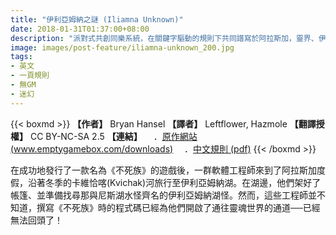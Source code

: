 ```yaml
---
title: "伊利亞姆納之謎 (Iliamna Unknown)"
date: 2018-01-31T01:37:00+08:00
description: "派對式共創同樂系統，在關鍵字驅動的規則下共同譜寫於阿拉斯加，靈界、伊利亞姆納湖怪、以及種種事物糾纏紛擾所產生的怪異。"
image: images/post-feature/iliamna-unknown_200.jpg
tags: 
- 英文
- 一頁規則
- 無GM
- 迷幻
---
```

{{< boxmd >}}
**【作者】** Bryan Hansel
**【譯者】** Leftflower, Hazmole
**【翻譯授權】** CC BY-NC-SA 2.5
**【連結】**
　．[原作網站 (www.emptygamebox.com/downloads)](http://www.emptygamebox.com/downloads)
　．[中文規則 (pdf)](https://drive.google.com/file/d/1AwWeRdF_okaQquhi_9mqqgwjh5G4ioZ0/view?usp=drive_link)
{{< /boxmd >}}

在成功地發行了一款名為《不死族》的遊戲後，一群軟體工程師來到了阿拉斯加度假，沿著冬季的卡維恰喀(Kvichak)河旅行至伊利亞姆納湖。在湖邊，他們架好了帳篷、並準備找尋那與尼斯湖水怪齊名的伊利亞姆納湖怪。然而，這些工程師並不知道，撰寫《不死族》時的程式碼已經為他們開啟了通往靈魂世界的通道──已經無法回頭了！
